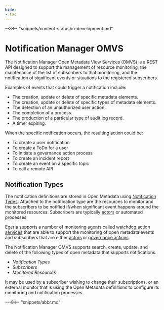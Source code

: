 ```yaml
---
hide:
- toc
---
```


<!-- SPDX-License-Identifier: CC-BY-4.0 -->
<!-- Copyright Contributors to the Egeria project. -->

--8<-- "snippets/content-status/in-development.md"

# Notification Manager OMVS

The Notification Manager Open Metadata View Services (OMVS) is a REST API designed to support the management of resource monitoring, the maintenance of the list of subscribers to that monitoring, and the notification of significant events or situations to the registered subscribers.  

Examples of events that could trigger a notification include:

* The creation, update or delete of specific metadata elements.
* The creation, update or delete of specific types of metadata elements.
* The detection of an unauthorized user action.
* The completion of a process.
* The production of a particular type of audit log record.
* A timer expiring.

When the specific notification occurs, the resulting action could be:

* To create a user notification
* To create a ToDo for a user
* To initiate a governance action process 
* To create an incident report
* To create an event on a specific topic
* To call a remote API

## Notification Types 

The notification definitions are stored in Open Metadata using [Notification Types](/concepts/notification-type).  Attached to the notification type are the resources to monitor and the subscribers to be notified if/when significant event happens around the monitored resources.  Subscribers are typically [actors](/concepts/actor) or automated processes.


Egeria supports a number of monitoring agents called [watchdog action services](/concepts/watchdog-action-service) that are able to support the monitoring of open metadata events and subscribers that are either [actors](/concepts/actor) or [governance actions](/concepts/governance-action).

The Notification Manager OMVS supports search, create, update, and delete of the following types of open metadata that supports notifications.

* *Notification Types*
* *Subscribers*
* *Monitored Resources*

It may be used by a subscriber wishing to change their subscriptions, or an external monitor that is using the Open Metadata definitions to configure its monitoring and notification processes.






---8<-- "snippets/abbr.md"







